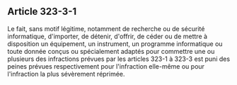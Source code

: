 Article 323-3-1
----
Le fait, sans motif légitime, notamment de recherche ou de sécurité
informatique, d'importer, de détenir, d'offrir, de céder ou de mettre à
disposition un équipement, un instrument, un programme informatique ou toute
donnée conçus ou spécialement adaptés pour commettre une ou plusieurs des
infractions prévues par les articles 323-1 à 323-3 est puni des peines prévues
respectivement pour l'infraction elle-même ou pour l'infraction la plus
sévèrement réprimée.
